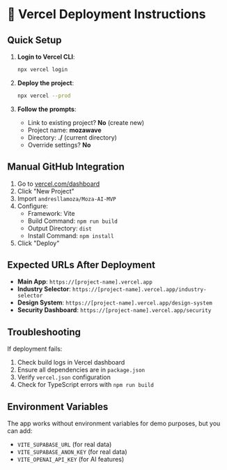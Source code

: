 # 🚀 Vercel Deployment Instructions

## Quick Setup

1. **Login to Vercel CLI**:
   ```bash
   npx vercel login
   ```

2. **Deploy the project**:
   ```bash
   npx vercel --prod
   ```

3. **Follow the prompts**:
   - Link to existing project? **No** (create new)
   - Project name: **mozawave**
   - Directory: **./** (current directory)
   - Override settings? **No**

## Manual GitHub Integration

1. Go to [vercel.com/dashboard](https://vercel.com/dashboard)
2. Click "New Project"
3. Import `andresllamoza/Moza-AI-MVP`
4. Configure:
   - Framework: Vite
   - Build Command: `npm run build`
   - Output Directory: `dist`
   - Install Command: `npm install`
5. Click "Deploy"

## Expected URLs After Deployment

- **Main App**: `https://[project-name].vercel.app`
- **Industry Selector**: `https://[project-name].vercel.app/industry-selector`
- **Design System**: `https://[project-name].vercel.app/design-system`
- **Security Dashboard**: `https://[project-name].vercel.app/security`

## Troubleshooting

If deployment fails:
1. Check build logs in Vercel dashboard
2. Ensure all dependencies are in `package.json`
3. Verify `vercel.json` configuration
4. Check for TypeScript errors with `npm run build`

## Environment Variables

The app works without environment variables for demo purposes, but you can add:
- `VITE_SUPABASE_URL` (for real data)
- `VITE_SUPABASE_ANON_KEY` (for real data)
- `VITE_OPENAI_API_KEY` (for AI features)
